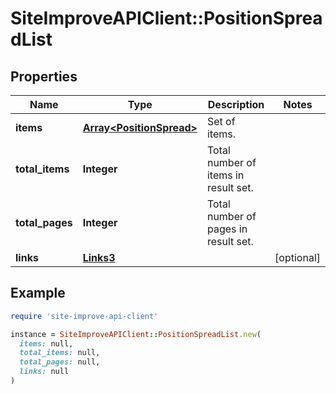 # SiteImproveAPIClient::PositionSpreadList

## Properties

| Name | Type | Description | Notes |
| ---- | ---- | ----------- | ----- |
| **items** | [**Array&lt;PositionSpread&gt;**](PositionSpread.md) | Set of items. |  |
| **total_items** | **Integer** | Total number of items in result set. |  |
| **total_pages** | **Integer** | Total number of pages in result set. |  |
| **links** | [**Links3**](Links3.md) |  | [optional] |

## Example

```ruby
require 'site-improve-api-client'

instance = SiteImproveAPIClient::PositionSpreadList.new(
  items: null,
  total_items: null,
  total_pages: null,
  links: null
)
```

